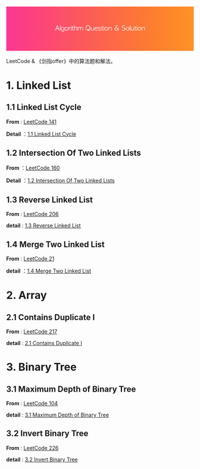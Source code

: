 ![](res/header.png)



LeetCode &amp; 《剑指offer》中的算法题和解法。



# 1. Linked List



## 1.1 Linked List Cycle

**From** : [LeetCode 141](https://leetcode.com/problems/linked-list-cycle/description/)

**Detail** ：[1.1 Linked List Cycle](https://github.com/knightsj/awesome-algorithm-question-solution/tree/master/1.1%20Linked%20List%20Cycle)



## 1.2 Intersection Of Two Linked Lists

**From** ：[LeetCode 160](https://leetcode.com/problems/intersection-of-two-linked-lists/description/)

**Detail** ：[1.2 Intersection Of Two Linked Lists](https://github.com/knightsj/awesome-algorithm-question-solution/tree/master/1.2%20Intersection%20Of%20Two%20Linked%20Lists)



## 1.3 Reverse Linked List

**From** : [LeetCode 206](https://leetcode.com/problems/reverse-linked-list/description/)

**detail** : [1.3 Reverse Linked List](https://github.com/knightsj/awesome-algorithm-question-solution/tree/master/1.3%20Reverse%20Linked%20List)





## 1.4 Merge Two Linked List

**From** : [LeetCode 21](https://leetcode.com/problems/merge-two-sorted-lists/description/)

**detail** ：[1.4 Merge Two Linked List](https://github.com/knightsj/awesome-algorithm-question-solution/tree/master/1.4%20Merge%20Two%20Linked%20List)



# 2. Array

## 2.1 Contains Duplicate I

**From** : [LeetCode 217](https://leetcode.com/problems/contains-duplicate/description/)

**detail** : [2.1 Contains Duplicate I](https://github.com/knightsj/awesome-algorithm-question-solution/tree/master/2.1%20Contains%20Duplicate%20I)





# 3. Binary Tree



## 3.1 Maximum Depth of Binary Tree

**From** : [LeetCode 104](https://leetcode.com/problems/reverse-linked-list/description/)

**detail** : [3.1 Maximum Depth of Binary Tree](https://github.com/knightsj/awesome-algorithm-question-solution/tree/master/3.1%20Depth%20Of%20Binary%20Tree)



## 3.2 Invert Binary Tree

**From** : [LeetCode 226](https://leetcode.com/problems/invert-binary-tree/description/)

**detail** : [3.2 Invert Binary Tree](https://github.com/knightsj/awesome-algorithm-question-solution/tree/master/3.2%20Invert%20Binary%20Tree)





